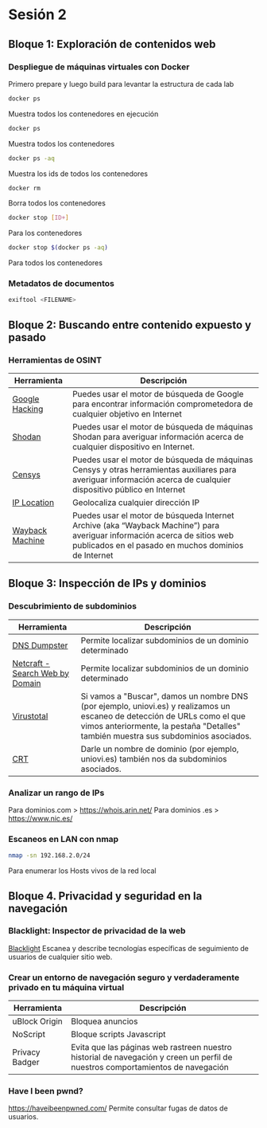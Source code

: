 # Sesión 2

## Bloque 1: Exploración de contenidos web

### Despliegue de máquinas virtuales con Docker
Primero prepare y luego build para levantar la estructura de cada lab
```sh
docker ps
```
Muestra todos los contenedores en ejecución
```sh
docker ps
```
Muestra todos los contenedores
```sh
docker ps -aq
```
Muestra los ids de todos los contenedores

```sh
docker rm
```
Borra todos los contenedores

```sh
docker stop [ID+]
```
Para los contenedores

```sh
docker stop $(docker ps -aq)
```
Para todos los contenedores

### Metadatos de documentos
```sh
exiftool <FILENAME>
```

## Bloque 2: Buscando entre contenido expuesto y pasado

### Herramientas de OSINT
|Herramienta|Descripción
|------------|-----------
|[Google Hacking](https://www.exploit-db.com/google-hacking-database)|Puedes usar el motor de búsqueda de Google para encontrar información comprometedora de cualquier objetivo en Internet
|[Shodan](https://www.shodanhq.com/)|Puedes usar el motor de búsqueda de máquinas Shodan para averiguar información acerca de cualquier dispositivo en Internet.
|[Censys](https://search.censys.io/)|Puedes usar el motor de búsqueda de máquinas Censys y otras herramientas auxiliares para averiguar información acerca de cualquier dispositivo público en Internet
|[IP Location](https://www.iplocation.net/)|Geolocaliza cualquier dirección IP
|[Wayback Machine](https://archive.org/web/)|Puedes usar el motor de búsqueda Internet Archive (aka “Wayback Machine”) para averiguar información acerca de sitios web publicados en el pasado en muchos dominios de Internet


## Bloque 3: Inspección de IPs y dominios

### Descubrimiento de subdominios
| Herramienta                                              | Descripción                                                                                                      |
|---------------------------------------------------------|-----------------------------------------------------------------------------------------------------------------|
| [DNS Dumpster](https://dnsdumpster.com)                  | Permite localizar subdominios de un dominio determinado                                                           |
| [Netcraft - Search Web by Domain](https://dnsdumpster.com) | Permite localizar subdominios de un dominio determinado                                                           |
| [Virustotal](https://virustotal.com)                     | Si vamos a "Buscar", damos un nombre DNS (por ejemplo, uniovi.es) y realizamos un escaneo de detección de URLs como el que vimos anteriormente, la pestaña "Detalles" también muestra sus subdominios asociados. |
| [CRT](https://crt.sh)                                    | Darle un nombre de dominio (por ejemplo, uniovi.es) también nos da subdominios asociados.                        |

### Analizar un rango de IPs
Para dominios.com > https://whois.arin.net/
Para dominios .es > https://www.nic.es/

### Escaneos en LAN con nmap
```sh
nmap -sn 192.168.2.0/24
```
Para enumerar los Hosts vivos de la red local

## Bloque 4. Privacidad y seguridad en la navegación

### Blacklight: Inspector de privacidad de la web
[Blacklight](https:/themarkup.org/blacklight) Escanea y describe tecnologías específicas de seguimiento de usuarios de cualquier sitio web. 

### Crear un entorno de navegación seguro y verdaderamente privado en tu máquina virtual
|Herramienta|Descripción
|------------|-----------
|uBlock Origin | Bloquea anuncios
|NoScript | Bloque scripts Javascript
|Privacy Badger| Evita que las páginas web rastreen nuestro historial de navegación y creen un perfil de nuestros comportamientos de navegación

### Have I been pwnd?
https://haveibeenpwned.com/ 
Permite consultar fugas de datos de usuarios.